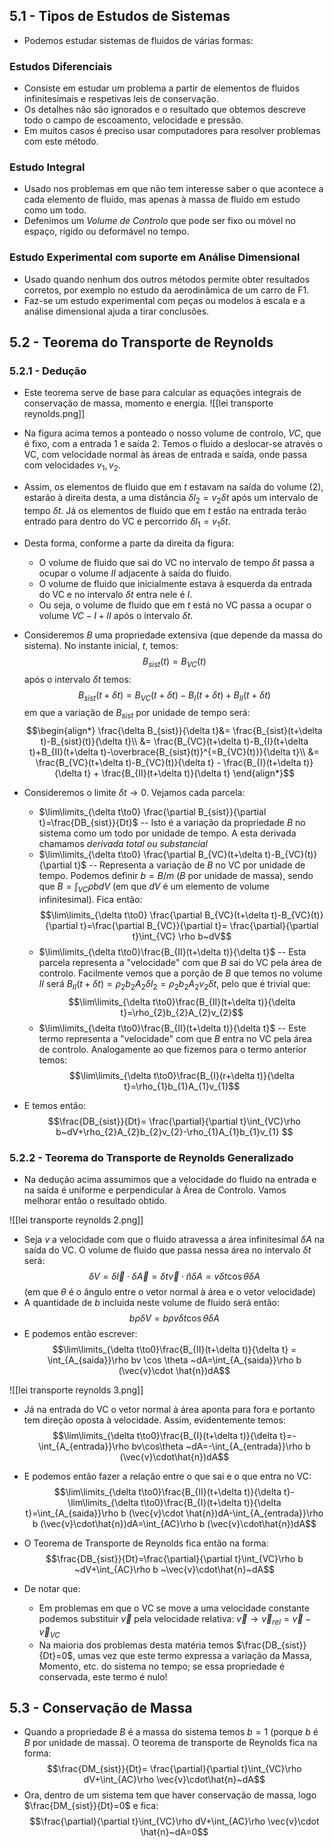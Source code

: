 ## 5.1 - Tipos de Estudos de Sistemas
- Podemos estudar sistemas de fluidos de várias formas:
### Estudos Diferenciais
- Consiste em estudar um problema a partir de elementos de fluidos infinitesimais e respetivas leis de conservação.
- Os detalhes não são ignorados e o resultado que obtemos descreve todo o campo de escoamento, velocidade e pressão.
- Em muitos casos é preciso usar computadores para resolver problemas com este método.

### Estudo Integral
- Usado nos problemas em que não tem interesse saber o que acontece a cada elemento de fluido, mas apenas à massa de fluido em estudo como um todo.
- Defenimos um *Volume de Controlo* que pode ser fixo ou móvel no espaço, rígido ou deformável no tempo.

### Estudo Experimental com suporte em Análise Dimensional
- Usado quando nenhum dos outros métodos permite obter resultados corretos, por exemplo no estudo da aerodinâmica de um carro de F1.
- Faz-se um estudo experimental com peças ou modelos à escala e a análise dimensional ajuda a tirar conclusões.

## 5.2 - Teorema do Transporte de Reynolds
### 5.2.1 - Dedução
- Este teorema serve de base para calcular as equações integrais de conservação de massa, momento e energia.
![[lei transporte reynolds.png]]
- Na figura acima temos a ponteado o nosso volume de controlo, $VC$, que é fixo, com a entrada $1$ e saída $2$. Temos o fluido a deslocar-se através o VC, com velocidade normal às áreas de entrada e saída, onde passa com velocidades $v_{1},v_{2}$.
- Assim, os elementos de fluido que em $t$ estavam na saída do volume (2), estarão à direita desta, a uma distância $\delta l_{2}=v_{2}\delta t$ após um intervalo de tempo $\delta t$. Já os elementos de fluido que em $t$ estão na entrada terão entrado para dentro do VC e percorrido $\delta l_{1}=v_{1}\delta t$.
- Desta forma, conforme a parte da direita da figura:
    - O volume de fluido que sai do VC no intervalo de tempo $\delta t$ passa a ocupar o volume $II$ adjacente à saída do fluido.
    - O volume de fluido que inicialmente estava à esquerda da entrada do VC e no intervalo $\delta t$ entra nele é $I$.
    - Ou seja, o volume de fluido que em $t$ está no VC passa a ocupar o volume $VC-I+II$ após o intervalo $\delta t$.

- Consideremos $B$ uma propriedade extensiva (que depende da massa do sistema). No instante inicial, $t$, temos:
$$B_{sist}(t)=B_{VC}(t)$$
após o intervalo $\delta t$ temos:
$$B_{sist}(t+\delta t)=B_{VC}(t+\delta t)-B_{I}(t+\delta t)+B_{II}(t+\delta t)$$
em que a variação de $B_{sist}$ por unidade de tempo será:
$$\begin{align*}
\frac{\delta B_{sist}}{\delta t}&= \frac{B_{sist}(t+\delta t)-B_{sist}(t)}{\delta t}\\
&= \frac{B_{VC}(t+\delta t)-B_{I}(t+\delta t)+B_{II}(t+\delta t)-\overbrace{B_{sist}(t)}^{=B_{VC}(t)}}{\delta t}\\
&= \frac{B_{VC}(t+\delta t)-B_{VC}(t)}{\delta t} - \frac{B_{I}(t+\delta t)}{\delta t} + \frac{B_{II}(t+\delta t)}{\delta t}
\end{align*}$$

- Consideremos o limite $\delta t\to0$. Vejamos cada parcela:
    - $\lim\limits_{\delta t\to0} \frac{\partial B_{sist}}{\partial t}=\frac{DB_{sist}}{Dt}$ -- Isto é a variação da propriedade $B$ no sistema como um todo por unidade de tempo. A esta derivada chamamos *derivada total ou substancial*
    - $\lim\limits_{\delta t\to0} \frac{\partial B_{VC}(t+\delta t)-B_{VC}(t)}{\partial t}$ -- Representa a variação de $B$ no VC por unidade de tempo. Podemos definir $b=B/m$ ($B$ por unidade de massa), sendo que $B=\int_{VC} \rho b dV$ (em que $dV$ é um elemento de volume infinitesimal). Fica então: $$\lim\limits_{\delta t\to0} \frac{\partial B_{VC}(t+\delta t)-B_{VC}(t)}{\partial t}=\frac{\partial B_{VC}}{\partial t}= \frac{\partial}{\partial t}\int_{VC} \rho b~dV$$
    - $\lim\limits_{\delta t\to0}\frac{B_{II}(t+\delta t)}{\delta t}$ -- Esta parcela representa a "velocidade" com que $B$ sai do VC pela área de controlo. Facilmente vemos que a porção de $B$ que temos no volume $II$ será $B_{II}(t+\delta t)=\rho_{2}b_{2}A_{2}\delta l_{2}=\rho_{2}b_{2}A_{2}v_{2}\delta t$, pelo que é trivial que: $$\lim\limits_{\delta t\to0}\frac{B_{II}(t+\delta t)}{\delta t}=\rho_{2}b_{2}A_{2}v_{2}$$
    - $\lim\limits_{\delta t\to0}\frac{B_{II}(t+\delta t)}{\delta t}$ -- Este termo representa a "velocidade" com que $B$ entra no VC pela área de controlo. Analogamente ao que fizemos para o termo anterior temos: $$\lim\limits_{\delta t\to0}\frac{B_{I}(r+\delta t)}{\delta t}=\rho_{1}b_{1}A_{1}v_{1}$$
- E temos então:
$$\frac{DB_{sist}}{Dt}= \frac{\partial}{\partial t}\int_{VC}\rho b~dV+\rho_{2}A_{2}b_{2}v_{2}-\rho_{1}A_{1}b_{1}v_{1} $$

### 5.2.2 - Teorema do Transporte de Reynolds Generalizado
- Na dedução acima assumimos que a velocidade do fluido na entrada e na saída é uniforme e perpendicular à Área de Controlo. Vamos melhorar então o resultado obtido.

![[lei transporte reynolds 2.png]]
- Seja $v$ a velocidade com que o fluido atravessa a área infinitesimal $\delta A$ na saída do VC. O volume de fluido que passa nessa área no intervalo $\delta t$ será: $$\delta V=\delta \vec{l}\cdot \delta \vec{A}= \delta t \vec{v}\cdot \hat{n}\delta A=v \delta t \cos\theta \delta A$$ (em que $\theta$ é o ângulo entre o vetor normal à área e o vetor velocidade)
- A quantidade de $b$ incluida neste volume de fluido será então: $$b \rho \delta V=b \rho v \delta t \cos\theta \delta A$$
- E podemos então escrever: $$\lim\limits_{\delta t\to0}\frac{B_{II}(t+\delta t)}{\delta t} = \int_{A_{saida}}\rho bv \cos \theta ~dA=\int_{A_{saida}}\rho b (\vec{v}\cdot \hat{n})dA$$

![[lei transporte reynolds 3.png]]
- Já na entrada do VC o vetor normal à área aponta para fora e portanto tem direção oposta à velocidade. Assim, evidentemente temos:
$$\lim\limits_{\delta t\to0}\frac{B_{I}(t+\delta t)}{\delta t}=-\int_{A_{entrada}}\rho bv\cos\theta ~dA=-\int_{A_{entrada}}\rho b (\vec{v}\cdot\hat{n})dA$$

- E podemos então fazer a relação entre o que sai e o que entra no VC:
$$\lim\limits_{\delta t\to0}\frac{B_{II}(t+\delta t)}{\delta t}-\lim\limits_{\delta t\to0}\frac{B_{I}(t+\delta t)}{\delta t}=\int_{A_{saida}}\rho b (\vec{v}\cdot \hat{n})dA-\int_{A_{entrada}}\rho b (\vec{v}\cdot\hat{n})dA=\int_{AC}\rho b (\vec{v}\cdot\hat{n})dA$$

- O Teorema de Transporte de Reynolds fica então na forma:
$$\frac{DB_{sist}}{Dt}=\frac{\partial}{\partial t}\int_{VC}\rho b ~dV+\int_{AC}\rho b ~\vec{v}\cdot\hat{n}~dA$$
- De notar que:
    - Em problemas em que o VC se move a uma velocidade constante podemos substituir $\vec{v}$ pela velocidade relativa: $\vec{v}\to \vec{v}_{rel}=\vec{v}-\vec{v}_{VC}$
    - Na maioria dos problemas desta matéria temos $\frac{DB_{sist}}{Dt}=0$, umas vez que este termo expressa a variação da Massa, Momento, etc. do sistema no tempo; se essa propriedade é conservada, este termo é nulo!

## 5.3 - Conservação de Massa
- Quando a propriedade $B$ é a massa do sistema temos $b=1$ (porque $b$ é $B$ por unidade de massa). O teorema de transporte de Reynolds fica na forma:
$$\frac{DM_{sist}}{Dt}= \frac{\partial}{\partial t}\int_{VC}\rho dV+\int_{AC}\rho \vec{v}\cdot\hat{n}~dA$$
- Ora, dentro de um sistema tem que haver conservação de massa, logo $\frac{DM_{sist}}{Dt}=0$ e fica:
$$\frac{\partial}{\partial t}\int_{VC}\rho dV+\int_{AC}\rho \vec{v}\cdot \hat{n}~dA=0$$
